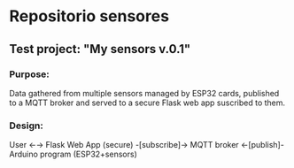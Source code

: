 # Repositorio sensores
## Test project: "My sensors v.0.1"
### Purpose:
Data gathered from multiple sensors managed by ESP32 cards, published to a MQTT broker and served to a secure Flask web app suscribed to them.
### Design: 
User &larr;&rarr; Flask Web App (secure) -[subscribe]&rarr; MQTT broker  &larr;[publish]- Arduino program (ESP32+sensors)




